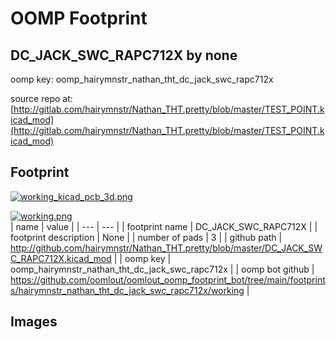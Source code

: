 # OOMP Footprint  
## DC_JACK_SWC_RAPC712X  by none  
  
oomp key: oomp_hairymnstr_nathan_tht_dc_jack_swc_rapc712x  
  
source repo at: [http://gitlab.com/hairymnstr/Nathan_THT.pretty/blob/master/TEST_POINT.kicad_mod](http://gitlab.com/hairymnstr/Nathan_THT.pretty/blob/master/TEST_POINT.kicad_mod)  
## Footprint  
  
[![working_kicad_pcb_3d.png](working_kicad_pcb_3d_600.png)](working_kicad_pcb_3d.png)  
  
[![working.png](working_600.png)](working.png)  
| name | value | 
| --- | --- | 
| footprint name | DC_JACK_SWC_RAPC712X | 
| footprint description | None | 
| number of pads | 3 | 
| github path | http://github.com/hairymnstr/Nathan_THT.pretty/blob/master/DC_JACK_SWC_RAPC712X.kicad_mod | 
| oomp key | oomp_hairymnstr_nathan_tht_dc_jack_swc_rapc712x | 
| oomp bot github | https://github.com/oomlout/oomlout_oomp_footprint_bot/tree/main/footprints/hairymnstr_nathan_tht_dc_jack_swc_rapc712x/working | 
## Images  
